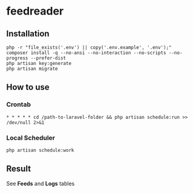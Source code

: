 # feedreader

## Installation
```
php -r "file_exists('.env') || copy('.env.example', '.env');"
composer install -q --no-ansi --no-interaction --no-scripts --no-progress --prefer-dist
php artisan key:generate
php artisan migrate
```

## How to use
### Crontab
```
* * * * * cd /path-to-laravel-folder && php artisan schedule:run >> /dev/null 2>&1
```

### Local Scheduler
```
php artisan schedule:work
```

## Result
See **Feeds** and **Logs** tables
